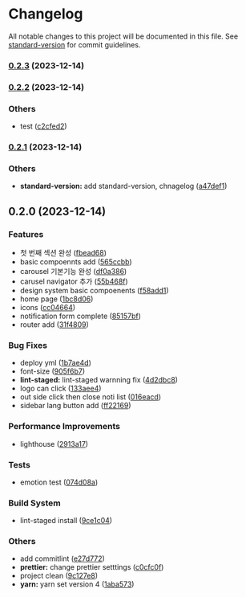 # Changelog

All notable changes to this project will be documented in this file. See [standard-version](https://github.com/conventional-changelog/standard-version) for commit guidelines.

### [0.2.3](https://github.com/devxian96/devxian96.github.io/compare/v0.2.2...v0.2.3) (2023-12-14)

### [0.2.2](https://github.com/devxian96/devxian96.github.io/compare/v0.2.1...v0.2.2) (2023-12-14)

### Others

-   test ([c2cfed2](https://github.com/devxian96/devxian96.github.io/commit/c2cfed23a7840d0ee923bbe805acda540ff05064))

### [0.2.1](https://github.com/devxian96/devxian96.github.io/compare/v0.2.0...v0.2.1) (2023-12-14)

### Others

-   **standard-version:** add standard-version, chnagelog ([a47def1](https://github.com/devxian96/devxian96.github.io/commit/a47def11329d6a43a4fdde1e2ff244aa4b76abf7))

## 0.2.0 (2023-12-14)

### Features

-   첫 번째 섹션 완성 ([fbead68](https://github.com/devxian96/devxian96.github.io/commit/fbead680e08c6bc3c8f8a019e05b12df28c844d1))
-   basic compoennts add ([565ccbb](https://github.com/devxian96/devxian96.github.io/commit/565ccbb86f68786eb8313617109fe1aecdac5dba))
-   carousel 기본기능 완성 ([df0a386](https://github.com/devxian96/devxian96.github.io/commit/df0a386a18274e5f98d9a01e9bffd8ad60c1624a))
-   carusel navigator 추가 ([55b468f](https://github.com/devxian96/devxian96.github.io/commit/55b468f77d5eed3cddb8bc3d0e5af6eb78809187))
-   design system basic compoenents ([f58add1](https://github.com/devxian96/devxian96.github.io/commit/f58add1b8665d348be76f81ab618f06268dce830))
-   home page ([1bc8d06](https://github.com/devxian96/devxian96.github.io/commit/1bc8d06396baae39a76bf1672aedf8834e0e2c3d))
-   icons ([cc04664](https://github.com/devxian96/devxian96.github.io/commit/cc046647baeb21cc7e7c443549009579f81e22d8))
-   notification form complete ([85157bf](https://github.com/devxian96/devxian96.github.io/commit/85157bfae32ee104b76ddfeae668f06a95832b4a))
-   router add ([31f4809](https://github.com/devxian96/devxian96.github.io/commit/31f48092520c8d78ee4970ab726b0593173c27eb))

### Bug Fixes

-   deploy yml ([1b7ae4d](https://github.com/devxian96/devxian96.github.io/commit/1b7ae4dd66e4484bda85d4c29d83b8f692aab061))
-   font-size ([905f6b7](https://github.com/devxian96/devxian96.github.io/commit/905f6b7be153e008c6b30ec9c46b0e8eed6f7f2d))
-   **lint-staged:** lint-staged warnning fix ([4d2dbc8](https://github.com/devxian96/devxian96.github.io/commit/4d2dbc878f4a1e1b9e52e17993c9b93de5c646b2))
-   logo can click ([133aee4](https://github.com/devxian96/devxian96.github.io/commit/133aee4640f67b5431886bfa662c4de175f81b33))
-   out side click then close noti list ([016eacd](https://github.com/devxian96/devxian96.github.io/commit/016eacdeaf889b7bf0c8d22faf79f69a36378360))
-   sidebar lang button add ([ff22169](https://github.com/devxian96/devxian96.github.io/commit/ff221699142c8b5f3042eee8cb864d7f684b287e))

### Performance Improvements

-   lighthouse ([2913a17](https://github.com/devxian96/devxian96.github.io/commit/2913a175654bb22027218120077649ae2a130a2a))

### Tests

-   emotion test ([074d08a](https://github.com/devxian96/devxian96.github.io/commit/074d08a704fa41252d90fc9fb45466a187301c7a))

### Build System

-   lint-staged install ([9ce1c04](https://github.com/devxian96/devxian96.github.io/commit/9ce1c049a167ccfa60f1ff33c1ef38ca7968e87a))

### Others

-   add commitlint ([e27d772](https://github.com/devxian96/devxian96.github.io/commit/e27d772632667e6dbe631f8a62a3aa705b8e04b9))
-   **prettier:** change prettier setttings ([c0cfc0f](https://github.com/devxian96/devxian96.github.io/commit/c0cfc0fc211d18a2294e9cf4705da5cdec2bbdf8))
-   project clean ([9c127e8](https://github.com/devxian96/devxian96.github.io/commit/9c127e8ca46a02830a217fd39f6c1069d76f830a))
-   **yarn:** yarn set version 4 ([1aba573](https://github.com/devxian96/devxian96.github.io/commit/1aba5738d54557b574c9dd58c6800782f1d53a9e))
